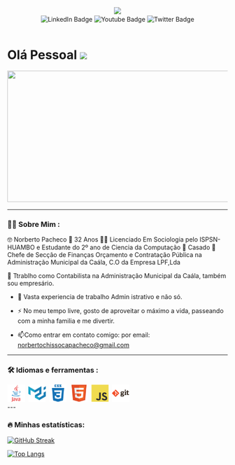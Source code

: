 <div id="header" align="center">
  <img src="https://media.giphy.com/media/LbE2JaurV5gSlDezVl/giphy.gif" width="100"/>
</div>
<div id="badges" align="center">
  <img src="https://img.shields.io/badge/LinkedIn-blue?style=for-the-badge&logo=linkedin&logoColor=white" alt="LinkedIn Badge"/>
  <img src="https://img.shields.io/badge/YouTube-red?style=for-the-badge&logo=youtube&logoColor=white" alt="Youtube Badge"/>
  <img src="https://img.shields.io/badge/Twitter-blue?style=for-the-badge&logo=twitter&logoColor=white" alt="Twitter Badge"/>
</div>
<div align="center">
<img src="https://komarev.com/ghpvc/?username=NorbertoBobbio&style=flat-square&color=blue" alt=""/>
</div>
<h1>
  Olá Pessoal
  <img src="https://media.giphy.com/media/hvRJCLFzcasrR4ia7z/giphy.gif" width="30px"/>
 </h1>

<div align="center">
  <img src="https://media.giphy.com/media/dWesBcTLavkZuG35MI/giphy.gif" width="600" height="300"/>
</div>

---

### :woman_technologist: Sobre Mim :
🤓 Norberto Pacheco
📆 32 Anos
🧑‍🎓 Licenciado Em Sociologia pelo ISPSN-HUAMBO e Estudante do 2º ano de Ciencia da Computação
💑 Casado
💼 Chefe de Secção de Finanças Orçamento e Contratação Pública na Administração Municipal da Caála, C.O da Empresa LPF,Lda


:telescope: Ttrablho como Contabilista na Administração Municipal da Caála, também sou empresário.

- :seedling: Vasta experiencia de trabalho Admin istrativo e não só. 

- :zap: No meu tempo livre, gosto de aproveitar o máximo a vida, passeando com a minha familia e me divertir. 
- :mailbox:Como entrar em contato comigo: por email: norbertochissocapacheco@gmail.com

---

### :hammer_and_wrench: Idiomas e ferramentas :
<div>
  <img src="https://github.com/devicons/devicon/blob/master/icons/java/java-original-wordmark.svg" title="Java" alt="Java" width="40" height="40"/>&nbsp;
  <img src="https://github.com/devicons/devicon/blob/master/icons/materialui/materialui-original.svg" title="Material UI" alt="Material UI" width="40" height="40"/>&nbsp;
  <img src="https://github.com/devicons/devicon/blob/master/icons/css3/css3-plain-wordmark.svg"  title="CSS3" alt="CSS" width="40" height="40"/>&nbsp;
  <img src="https://github.com/devicons/devicon/blob/master/icons/html5/html5-original.svg" title="HTML5" alt="HTML" width="40" height="40"/>&nbsp;
  <img src="https://github.com/devicons/devicon/blob/master/icons/javascript/javascript-original.svg" title="JavaScript" alt="JavaScript" width="40" height="40"/>&nbsp;
   <img src="https://github.com/devicons/devicon/blob/master/icons/git/git-original-wordmark.svg" title="Git" **alt="Git" width="40" height="40"/>
</div>
---

### :fire: Minhas estatísticas:
[![GitHub Streak](http://github-readme-streak-stats.herokuapp.com?user=NorbertoBobbio&theme=github-dark&locale=pt-br&date_format=n%2Fj%5B%2FY%5D)](https://git.io/streak-stats)

[![Top Langs](https://github-readme-stats.vercel.app/api/top-langs/?username=NorbertoBobbio&layout=compact&theme=vision-friendly-dark)](https://github.com/anuraghazra/github-readme-stats)


